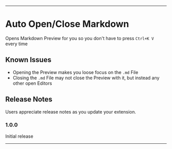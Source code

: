 -----------------------------------------------------------------------------------------------------------
# Auto Open/Close Markdown

Opens Markdown Preview for you so you don't have to press `Ctrl+K V` every time

## Known Issues

* Opening the Preview makes you loose focus on the `.md` File
* Closing the `.md` File may not close the Preview with it, but instead any other open Editors

## Release Notes

Users appreciate release notes as you update your extension.

### 1.0.0

Initial release

-----------------------------------------------------------------------------------------------------------
